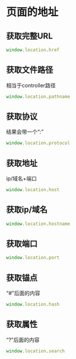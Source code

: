 # 页面的地址

## 获取完整URL
```js
window.location.href
```

## 获取文件路径
相当于controller路径
```js
window.location.pathname
```

## 获取协议
结果会带一个“:”
```js
window.location.protocol
```

## 获取地址
ip/域名+端口
```js
window.location.host
```
## 获取ip/域名
```js
window.location.hostname
```

## 获取端口
```js
window.location.port
```

## 获取锚点
“#”后面的内容
```js
window.location.hash
```

## 获取属性
“?”后面的内容
```js
window.location.search
```



